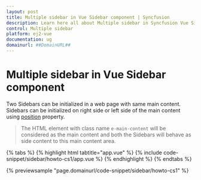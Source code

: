 ```yaml
---
layout: post
title: Multiple sidebar in Vue Sidebar component | Syncfusion
description: Learn here all about Multiple sidebar in Syncfusion Vue Sidebar component of Syncfusion Essential JS 2 and more.
control: Multiple sidebar 
platform: ej2-vue
documentation: ug
domainurl: ##DomainURL##
---
```


# Multiple sidebar in Vue Sidebar component

Two Sidebars can be initialized in a web page with same main content. Sidebars can be initialized on right side or left side of the main content using [position](https://ej2.syncfusion.com/vue/documentation/api/sidebar/#position) property.

>The HTML element with class name `e-main-content` will be considered as the main content and both the Sidebars will behave as side content to this main content area.

{% tabs %}
{% highlight html tabtitle="app.vue" %}
{% include code-snippet/sidebar/howto-cs1/app.vue %}
{% endhighlight %}
{% endtabs %}
        
{% previewsample "page.domainurl/code-snippet/sidebar/howto-cs1" %}